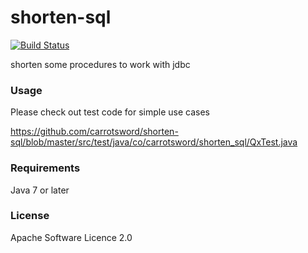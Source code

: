 # shorten-sql

[![Build Status](https://travis-ci.org/carrotsword/shorten-sql.svg?branch=master)](https://travis-ci.org/carrotsword/shorten-sql)

shorten some procedures to work with jdbc

### Usage

Please check out test code for simple use cases

https://github.com/carrotsword/shorten-sql/blob/master/src/test/java/co/carrotsword/shorten_sql/QxTest.java

### Requirements

Java 7 or later

### License

Apache Software Licence 2.0

